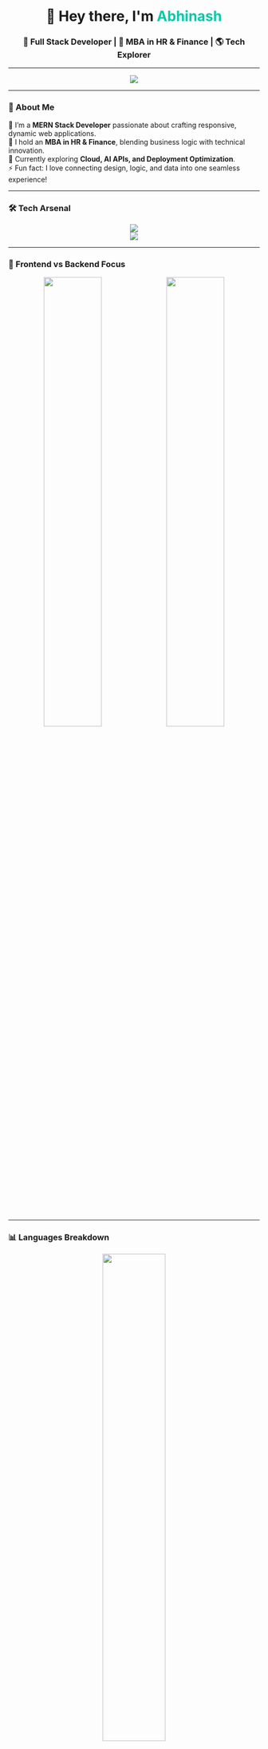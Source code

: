 <!-- Profile Header -->
<h1 align="center">👋 Hey there, I'm <span style="color:#00C9A7;">Abhinash</span></h1>
<h3 align="center">🚀 Full Stack Developer | 💼 MBA in HR & Finance | 🌎 Tech Explorer</h3>

---

<p align="center">
  <img src="https://readme-typing-svg.herokuapp.com?font=Fira+Code&duration=3000&pause=1000&color=00C9A7&center=true&vCenter=true&width=600&lines=Passionate+Full+Stack+Developer;Building+modern+and+scalable+apps;Learning+every+day;Let's+create+something+amazing!">
</p>

---

### 🧠 About Me  
🎯 I’m a **MERN Stack Developer** passionate about crafting responsive, dynamic web applications.  
💼 I hold an **MBA in HR & Finance**, blending business logic with technical innovation.  
🌱 Currently exploring **Cloud, AI APIs, and Deployment Optimization**.  
⚡ Fun fact: I love connecting design, logic, and data into one seamless experience!

---

### 🛠️ Tech Arsenal  
<p align="center">
  <img src="https://skillicons.dev/icons?i=html,css,js,react,nodejs,express,mongodb,git,github,vscode,bootstrap,tailwind,postman" /><br/>
  <img src="https://skillicons.dev/icons?i=python,java,mysql,figma,vercel,netlify" />
</p>

---

### 🎨 Frontend vs Backend Focus  
<p align="center">
  <img src="https://github-readme-stats.vercel.app/api?username=Abhi-9975&show_icons=true&theme=tokyonight&hide_border=true" width="48%"/>
  <img src="https://github-readme-streak-stats.herokuapp.com/?user=Abhi-9975&theme=tokyonight&hide_border=true" width="48%"/>
</p>

---

### 📊 Languages Breakdown  
<p align="center">
  <img src="https://github-readme-stats.vercel.app/api/top-langs/?username=Abhi-9975&layout=donut&theme=radical&hide_border=true" width="50%" />
</p>

---

### 🧩 Projects & Highlights  
🚀 [Weather App 🌤️](https://weatherapp-react-tau.vercel.app/) – React-based real-time weather forecast  
🍔 [Food Ordering App 🍕](https://food-app-zeta-plum.vercel.app/) – MERN stack project with dynamic cart system  
🔐 [Login & Signup API 🔑](https://login-signup-project-mongoose-1.onrender.com) – Secure authentication using Mongoose  

---

### 🌐 Connect With Me  
<p align="center">
  <a href="mailto:abhinash.email@example.com">
    <img src="https://img.shields.io/badge/Gmail-D14836?style=for-the-badge&logo=gmail&logoColor=white"/>
  </a>
  <a href="https://linkedin.com/in/your-linkedin-id">
    <img src="https://img.shields.io/badge/LinkedIn-0077B5?style=for-the-badge&logo=linkedin&logoColor=white"/>
  </a>
  <a href="https://your-portfolio-link.com">
    <img src="https://img.shields.io/badge/Portfolio-000000?style=for-the-badge&logo=firefox&logoColor=white"/>
  </a>
  <a href="https://github.com/Abhi-9975">
    <img src="https://img.shields.io/badge/GitHub-181717?style=for-the-badge&logo=github&logoColor=white"/>
  </a>
</p>

---

### 🎵 Mood While Coding  
<p align="center">
  <img src="https://spotify-github-profile.vercel.app/api/view?uid=spotify&cover_image=true&theme=default&bar_color=53b14f&bar_color_cover=false"/>
</p>

---

### ⚙️ Activity Overview  
<p align="center">
  <img src="https://github-profile-summary-cards.vercel.app/api/cards/profile-details?username=Abhi-9975&theme=radical" width="95%"/>
</p>

---

### 🏆 GitHub Achievements  
<p align="center">
  <img src="https://github-profile-trophy.vercel.app/?username=Abhi-9975&theme=radical&no-bg=true&no-frame=true&margin-w=15&margin-h=15" />
</p>

---

### 💬 “Code. Create. Contribute.”  
<p align="center">
  <img src="https://img.shields.io/badge/Keep%20Learning%20and%20Coding-00C9A7?style=for-the-badge"/>
</p>
